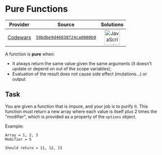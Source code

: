 [_metadata_:generated]: - "true"

# Pure Functions

<!-- INFO TABLE BEGIN -->

| Provider                                        | Source                                                                               | Solutions                                                                                                                                                    |
| :---------------------------------------------: | :----------------------------------------------------------------------------------: | :----------------------------------------------------------------------------------------------------------------------------------------------------------: |
| [Codewars](../../../docs/providers/Codewars.md) | [`59bdbe9d46038724ca0000b9`](https://www.codewars.com/kata/59bdbe9d46038724ca0000b9) | [<img src="https://res.cloudinary.com/rascaltwo/image/upload/v1631924076/javascript_ehszr7.svg" alt="JavaScript" title="JavaScript" width="50" />](solve.js) |

<!-- INFO TABLE END -->

A function is <b>pure</b> when:

- It always return the same value given the same arguments (it doesn't update or depend on out of the scope variables);
- Evaluation of the result does not cause side effect (mutations...) or output


## Task

You are given a function that is impure, and your job is to purify it. This function must return a new array where each value is itself plus 2 times the "modifier", which is provided as a property of the `options` object.

Example:

```
Array = 1, 2, 3
Modifier = 5

Should return = 11, 12, 13
```
